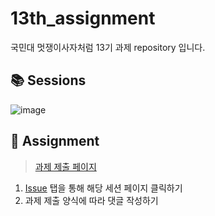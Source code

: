 # 13th_assignment
국민대 멋쟁이사자처럼 13기 과제 repository 입니다.

## 📚 Sessions
![image](https://github.com/user-attachments/assets/2567e03c-03d1-4016-b086-89661aaf1ac5)

## 📑 Assignment
> [과제 제출 페이지](https://github.com/likelion-kookmin/13th_assignment/issues)
1. [Issue](https://github.com/likelion-kookmin/13th_assignment/issues) 탭을 통해 해당 세션 페이지 클릭하기
2. 과제 제출 양식에 따라 댓글 작성하기

